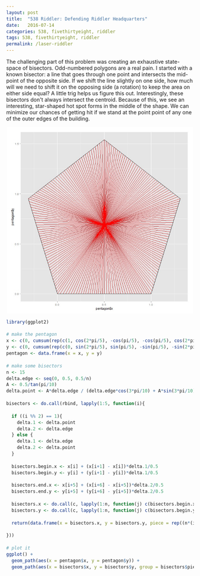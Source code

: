 ```yaml
---
layout: post
title:  "538 Riddler: Defending Riddler Headquarters"
date:   2016-07-14
categories: 538, fivethirtyeight, riddler
tags: 538, fivethirtyeight, riddler
permalink: /laser-riddler
---
```


The challenging part of this problem was creating an exhaustive state-space of bisectors.  Odd-numbered polygons are a real pain.  I started with a known bisector: a line that goes through one point and intersects the mid-point of the opposite side.  If we shift the line slightly on one side, how much will we need to shift it on the opposing side (a rotation) to keep the area on either side equal?  A little trig helps us figure this out.  Interestingly, these bisectors don't always intersect the centroid.  Because of this, we see an interesting, star-shaped hot spot forms in the middle of the shape.  We can minimize our chances of getting hit if we stand at the point point of any one of the outer edges of the building.  

<img src="/img/laser-riddler.jpg" style="display:block; margin-left:auto; margin-right:auto; width: 500px;">

``` R
library(ggplot2)

# make the pentagon
x <- c(0, cumsum(rep(c(1, cos(2*pi/5), -cos(pi/5), -cos(pi/5), cos(2*pi/5))/2, each = 2)))
y <- c(0, cumsum(rep(c(0, sin(2*pi/5), sin(pi/5), -sin(pi/5), -sin(2*pi/5))/2, each = 2)))
pentagon <- data.frame(x = x, y = y)

# make some bisectors
n <- 15
delta.edge <- seq(0, 0.5, 0.5/n)
A <- 0.5/tan(pi/10)
delta.point <- A*delta.edge / (delta.edge*cos(3*pi/10) + A*sin(3*pi/10))

bisectors <- do.call(rbind, lapply(1:5, function(i){

  if ((i %% 2) == 1){
    delta.1 <- delta.point
    delta.2 <- delta.edge
  } else {
    delta.1 <- delta.edge
    delta.2 <- delta.point
  }
  
  bisectors.begin.x <- x[i] + (x[i+1] - x[i])*delta.1/0.5
  bisectors.begin.y <- y[i] + (y[i+1] - y[i])*delta.1/0.5
  
  bisectors.end.x <- x[i+5] + (x[i+6] - x[i+5])*delta.2/0.5
  bisectors.end.y <- y[i+5] + (y[i+6] - y[i+5])*delta.2/0.5
  
  bisectors.x <- do.call(c, lapply(1:n, function(j) c(bisectors.begin.x[j], bisectors.end.x[j])))
  bisectors.y <- do.call(c, lapply(1:n, function(j) c(bisectors.begin.y[j], bisectors.end.y[j])))
  
  return(data.frame(x = bisectors.x, y = bisectors.y, piece = rep((n*(i-1) + 1):(n*i), each = 2)))
    
}))

# plot it
ggplot() + 
  geom_path(aes(x = pentagon$x, y = pentagon$y)) + 
  geom_path(aes(x = bisectors$x, y = bisectors$y, group = bisectors$piece), colour = "red")

```
